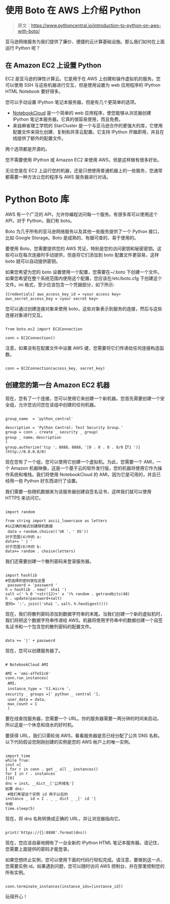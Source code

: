 # 使用 Boto 在 AWS 上介绍 Python

> 原文：<https://www.pythoncentral.io/introduction-to-python-on-aws-with-boto/>

亚马逊网络服务为我们提供了廉价、便捷的云计算基础设施。那么我们如何在上面运行 Python 呢？

## 在 Amazon EC2 上设置 Python

EC2 是亚马逊的弹性计算云。它是用于在 AWS 上创建和操作虚拟机的服务。您可以使用 SSH 与这些机器进行交互，但是使用设置为 web 应用程序的 IPython HTML Notebook 要好得多。

您可以手动设置 IPython 笔记本服务器，但是有几个更简单的选项。

*   [NotebookCloud](https://notebookcloud.appspot.com/docs "Notebook Cloud") 是一个简单的 web 应用程序，使您能够从浏览器创建 IPython 笔记本服务器。它真的很容易使用，而且免费。
*   来自麻省理工学院的 StarCluster 是一个与亚马逊合作的更强大的库，它使用配置文件来简化创建、复制和共享云配置。它支持 IPython 开箱即用，并且在线提供了额外的配置文件。

两个选项都是开源的。

您不需要使用 IPython 或 Amazon EC2 来使用 AWS，但是这样做有很多好处。

无论您是在 EC2 上运行您的机器，还是只想使用普通机器上的一些服务，您通常都需要一种方法让您的程序与 AWS 服务器进行对话。

# Python Boto 库

AWS 有一个广泛的 API，允许你编程访问每一个服务。有很多库可以使用这个 API，对于 Python，我们有 boto。

Boto 为几乎所有的亚马逊网络服务以及其他一些服务提供了一个 Python 接口，比如 Google Storage。Boto 是成熟的、有据可查的、易于使用的。

要使用 Boto，您需要提供您的 AWS 凭证，特别是您的访问密钥和秘密密钥。这些可以在每次连接时手动提供，但是将它们添加到 boto 配置文件更容易，这样 boto 就可以自动提供密钥。

如果您希望为您的 boto 设置使用一个配置，您需要在~/.boto 下创建一个文件。如果您希望在整个系统范围内使用这个配置，您应该在/etc/boto.cfg 下创建这个文件。ini 格式，至少应该包含一个凭据部分，如下所示:

 `[Credentials]
aws_access_key_id = <your access key>
aws_secret_access_key = <your secret key>` 

您可以通过创建连接对象来使用 boto，这些对象表示到服务的连接，然后与这些连接对象进行交互。

```

from boto.ec2 import EC2Connection

conn = EC2Connection()

```

注意，如果没有在配置文件中设置 AWS 键，您需要将它们传递给任何连接构造函数。

```

conn = EC2Connection(access_key, secret_key)

```

## 创建您的第一台 Amazon EC2 机器

现在，您有了一个连接，您可以使用它来创建一个新机器。您首先需要创建一个安全组，允许您访问您在该组中创建的任何机器。

```

group_name  = 'python_central'

description = 'Python Central: Test Security Group.'
group = conn . create _ security _ group(
group _ name，description 
)
group.authorize('tcp '，8888，8888，'[0 . 0 . 0 . 0/0【T1 ')](http://0.0.0.0/0) 
```

现在您有了一个组，您可以使用它创建一个虚拟机。为此，您需要一个 AMI，一个 Amazon 机器映像，这是一个基于云的软件发行版，您的机器将使用它作为操作系统和堆栈。我们将使用 NotebookCloud 的 AMI，因为它是可用的，并且已经用一些 Python 好东西进行了设置。

我们需要一些随机数据来为该服务器创建自签名证书，这样我们就可以使用 HTTPS 来访问它。

```

import random

from string import ascii_lowercase as letters
#以正确的格式创建随机数据
 data = random.choice(('UK '，' US')) 
对于范围(4)中的 a:
data+= ' | '
对于范围(8)中的 b:
data+= random . choice(letters)
```

我们还需要创建一个散列密码来登录服务器。

```

import hashlib
#您选择的密码放在这里
 password = 'password '
h = hashlib . new(' sha1 ')
salt =(' % 0 '+str(12)+' x ')% random . getrandbits(48)
h . update(password+salt)
密码= ':'。join(('sha1 '，salt，h.hexdigest()))
```

现在，我们将散列密码添加到数据字符串的末尾。当我们创建一个新的虚拟机时，我们将把这个数据字符串传递给 AWS。机器将使用字符串中的数据创建一个自签名证书和一个包含您的散列密码的配置文件。

```

data += '|' + password

```

现在，您可以创建服务器了。

```

# NotebookCloud AMI

AMI = 'ami-affe51c6'
conn.run_instances( 
 AMI，
 instance_type = 't1.micro '，
security _ groups =[' python _ central ']，
 user_data = data，
 max_count = 1 
 ) 

```

要在线查找服务器，您需要一个 URL。你的服务器需要一两分钟的时间来启动，所以这是一个休息和烧水的好时机。

要获得 URL，我们只需轮询 AWS，看看服务器是否已经分配了公共 DNS 名称。以下代码假设您刚刚创建的实例是您的 AWS 帐户上的唯一实例。

```

import time
while True:
inst =[
I for r in conn . get _ all _ instances()
for I in r . instances
][0]
dns = inst。__dict__['公共域名']
如果 dns: 
 #我们希望这个实例 id 用于以后的
instance _ id = I . _ _ dict _ _[' id ']
中断
time.sleep(5) 

```

现在，将 dns 名称转换成正确的 URL，并让浏览器指向它。

```

print('https://{}:8888'.format(dns))

```

现在，您应该自豪地拥有了一台全新的 IPython HTML 笔记本服务器。请记住，您需要上面提供的密码才能登录。

如果您想终止实例，您可以使用下面的代码行轻松完成。请注意，要做到这一点，您需要实例 id。如果遇到问题，您可以随时访问 AWS 控制台，并在那里控制您的所有实例。

```

conn.terminate_instances(instance_ids=[instance_id])

```

玩得开心！